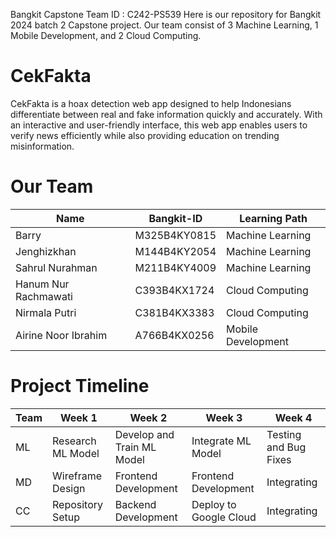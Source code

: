 Bangkit Capstone Team ID : C242-PS539
Here is our repository for Bangkit 2024 batch 2 Capstone project. Our team consist of 3 Machine Learning, 1 Mobile Development, and 2 Cloud Computing.
# CekFakta
CekFakta is a hoax detection web app designed to help Indonesians differentiate between real and fake information  quickly and accurately. With an interactive and user-friendly interface, this web app enables users to verify news efficiently  while also providing education on trending misinformation.			

# Our Team
| Name                  | Bangkit-ID    | Learning Path       |
|-----------------------|---------------|---------------------|
| Barry                | M325B4KY0815 | Machine Learning    |
| Jenghizkhan          | M144B4KY2054 | Machine Learning    |
| Sahrul Nurahman      | M211B4KY4009 | Machine Learning    |
| Hanum Nur Rachmawati | C393B4KX1724 | Cloud Computing     |
| Nirmala Putri        | C381B4KX3383 | Cloud Computing     |
| Airine Noor Ibrahim  | A766B4KX0256 | Mobile Development  |

# Project Timeline
| Team | Week 1                 | Week 2                     | Week 3                     | Week 4                 |
|------|------------------------|----------------------------|----------------------------|------------------------|
| ML   | Research ML Model      | Develop and Train ML Model | Integrate ML Model         | Testing and Bug Fixes  |
| MD   | Wireframe Design       | Frontend Development       | Frontend Development       | Integrating            |
| CC   | Repository Setup       | Backend Development        | Deploy to Google Cloud     | Integrating            |
